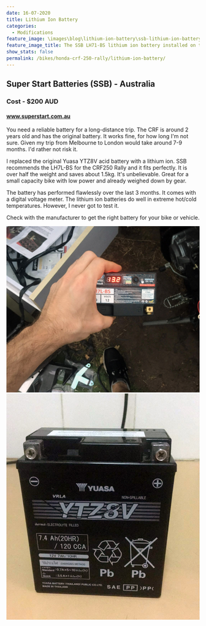 ```yaml
---
date: 16-07-2020
title: Lithium Ion Battery
categories:
  - Modifications
feature_image: \images\blog\lithium-ion-battery\ssb-lithium-ion-battery-lh7l-bs-installed-honda-crf250-rally
feature_image_title: The SSB LH71-BS lithium ion battery installed on the Honda CRF250 Rally
show_stats: false
permalink: /bikes/honda-crf-250-rally/lithium-ion-battery/
---
```

<h2>Super Start Batteries (SSB) - Australia</h2>
<h3>Cost - $200 AUD</h3>
<h4>
  <a href="https://superstart.com.au/">www.superstart.com.au</a>
</h4>
<p>
  You need a reliable battery for a long-distance trip. The CRF is around 2 years old and has the original battery. It works fine, for how long I'm not sure. Given my trip from Melbourne to London would take around 7-9 months. I'd rather not risk it.
</p>

<p>
  I replaced the original Yuasa YTZ8V acid battery with a lithium ion. SSB recommends the LH7L-BS for the CRF250 Rally and it fits perfectly. It is over half the weight and saves about 1.5kg. It's unbelievable. Great for a small capacity bike with low power and already weighed down by gear.
</p>

<p>
  The battery has performed flawlessly over the last 3 months. It comes with a digital voltage meter. The lithium ion batteries do well in extreme hot/cold temperatures. However, I never got to test it. 
</p>

<p>
  Check with the manufacturer to get the right battery for your bike or vehicle.
</p>

<picture>
  <source
  srcset="\images\blog\lithium-ion-battery\voltage-meter-ssb-lithium-ion-battery-LH7L-BS.webp">
  <img src="\images\blog\lithium-ion-battery\voltage-meter-ssb-lithium-ion-battery-LH7L-BS.jpg" alt="The SSB LH71-BS digital voltage meter" />
</picture>

<picture>
  <source srcset="\images\blog\lithium-ion-battery\yuasa-ytz8v-standard-battery-honda-crf250-rally.webp">
  <img src="\images\blog\lithium-ion-battery\yuasa-ytz8v-standard-battery-honda-crf250-rally.jpg" alt="The original Yuasa YTZ8V that came with the Honda CRF250 Rally" />
</picture>





